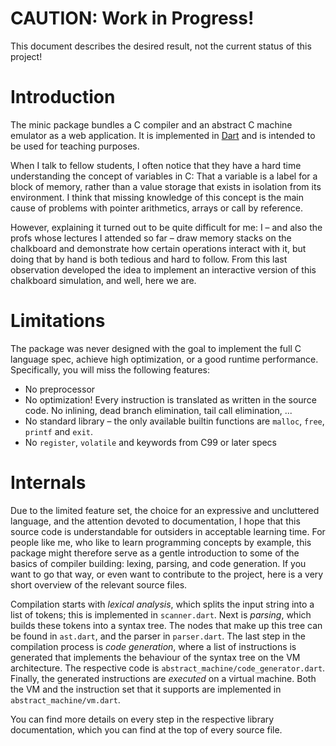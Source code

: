 # CAUTION: Work in Progress!
This document describes the desired result, not the current status of this project!

Introduction
============

The minic package bundles a C compiler and an abstract C machine emulator as a web application.
It is implemented in [Dart](https://www.dartlang.org) and is intended to be used for teaching purposes.

When I talk to fellow students, I often notice that they have a hard time understanding the concept of variables in C:
That a variable is a label for a block of memory, rather than a value storage that exists in isolation from its environment.
I think that missing knowledge of this concept is the main cause of problems with pointer arithmetics, arrays or call by reference.

However, explaining it turned out to be quite difficult for me:
I – and also the profs whose lectures I attended so far – draw memory stacks on the chalkboard and demonstrate how certain operations interact with it, but doing that by hand is both tedious and hard to follow.
From this last observation developed the idea to implement an interactive version of this chalkboard simulation, and well, here we are.

Limitations
===========

The package was never designed with the goal to implement the full C language spec, achieve high optimization, or a good runtime performance.
Specifically, you will miss the following features:
  * No preprocessor
  * No optimization!
    Every instruction is translated as written in the source code.
    No inlining, dead branch elimination, tail call elimination, ...
  * No standard library – the only available builtin functions are `malloc`, `free`, `printf` and `exit`.
  * No `register`, `volatile` and keywords from C99 or later specs

Internals
=========

Due to the limited feature set, the choice for an expressive and uncluttered language, and the attention devoted to documentation, I hope that this source code is understandable for outsiders in acceptable learning time.
For people like me, who like to learn programming concepts by example, this package might therefore serve as a gentle introduction to some of the basics of compiler building: lexing, parsing, and code generation.
If you want to go that way, or even want to contribute to the project, here is a very short overview of the relevant source files.

Compilation starts with _lexical analysis_, which splits the input string into a list of tokens;
this is implemented in `scanner.dart`.
Next is _parsing_, which builds these tokens into a syntax tree.
The nodes that make up this tree can be found in `ast.dart`, and the parser in `parser.dart`.
The last step in the compilation process is _code generation_, where a list of instructions is generated that implements the behaviour of the syntax tree on the VM architecture.
The respective code is `abstract_machine/code_generator.dart`.
Finally, the generated instructions are _executed_ on a virtual machine.
Both the VM and the instruction set that it supports are implemented in `abstract_machine/vm.dart`.

You can find more details on every step in the respective library documentation, which you can find at the top of every source file.
